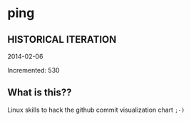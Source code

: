 # ping

## HISTORICAL ITERATION
2014-02-06

Incremented: 530

## What is this?? 
Linux skills to hack the github commit visualization chart `;-)`
